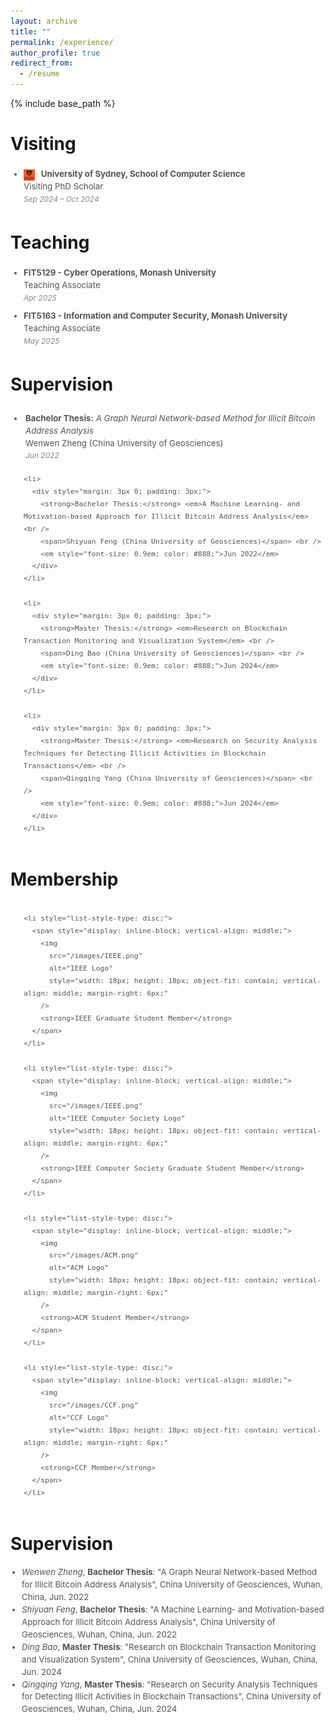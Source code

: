 ```yaml
---
layout: archive
title: ""
permalink: /experience/
author_profile: true
redirect_from:
  - /resume
---
```


{% include base_path %}

# Visiting

<style>
  .experience-item {
    margin-bottom: 5px;
    padding-bottom: 5px;
  }

  .exp-top {
    display: flex;
    flex-wrap: wrap;
    justify-content: space-between;
    align-items: center;
    font-size: 1em;
  }

  .exp-left {
    display: flex;
    align-items: center;
    gap: 6px;
  }

  .exp-logo {
    width: 18px;
    height: 18px;
    object-fit: contain;
  }

  .exp-title {
    font-weight: 500;
    color: #333;
  }

  .exp-time {
    font-size: 0.9em;
    color: #666;
  }

  .exp-details {
    margin-top: 2px;
    font-size: 0.9em;
    color: #777;
  }

  @media (max-width: 480px) {
    .exp-top {
      flex-direction: column;
      align-items: flex-start;
      gap: 2px;
    }

    .exp-time {
      margin-left: 24px;
    }
  }
</style>

<div style="margin: 3px 0; padding: 3px;">
  <ul style="margin: 0; padding-left: 18px; font-size: 0.95em; color: #555; line-height: 1.5;">
    <li style="list-style-type: disc;">
      <span style="display: inline-block; vertical-align: middle;">
        <img 
          src="/images/USYD.png" 
          alt="University of Sydney Logo" 
          style="width: 18px; height: 18px; object-fit: contain; vertical-align: middle; margin-right: 6px;" 
        />
        <strong>University of Sydney, School of Computer Science</strong>
      </span>
      <br />
      <span>Visiting PhD Scholar</span><br />
      <em style="font-size: 0.9em; color: #888;">Sep 2024 – Oct 2024</em>
    </li>
  </ul>
</div>



# Teaching

<div style="margin: 3px 0; padding: 3px;">
  <ul style="margin: 0; padding-left: 18px; font-size: 0.95em; color: #555; line-height: 1.5;">
    <li>
      <strong>FIT5129 - Cyber Operations, Monash University</strong> <br />
      <span>Teaching Associate</span> <br />
      <em style="font-size: 0.9em; color: #888;">Apr 2025</em>
    </li>
  </ul>
</div>

<div style="margin: 3px 0; padding: 3px;">
  <ul style="margin: 0; padding-left: 18px; font-size: 0.95em; color: #555; line-height: 1.5;">
    <li>
      <strong>FIT5163 - Information and Computer Security, Monash University</strong> <br />
      <span>Teaching Associate</span> <br />
      <em style="font-size: 0.9em; color: #888;">May 2025</em>
    </li>
  </ul>
</div>



# Supervision

<div style="margin: 3px 0; padding: 3px;">
  <ul style="margin: 0; padding-left: 18px; font-size: 0.95em; color: #555; line-height: 1.5;">
    <li>
      <div style="margin: 3px 0; padding: 3px;">
        <strong>Bachelor Thesis:</strong> <em>A Graph Neural Network-based Method for Illicit Bitcoin Address Analysis</em> <br />
        <span>Wenwen Zheng (China University of Geosciences)</span> <br />
        <em style="font-size: 0.9em; color: #888;">Jun 2022</em>
      </div>
    </li>

    <li>
      <div style="margin: 3px 0; padding: 3px;">
        <strong>Bachelor Thesis:</strong> <em>A Machine Learning- and Motivation-based Approach for Illicit Bitcoin Address Analysis</em> <br />
        <span>Shiyuan Feng (China University of Geosciences)</span> <br />
        <em style="font-size: 0.9em; color: #888;">Jun 2022</em>
      </div>
    </li>

    <li>
      <div style="margin: 3px 0; padding: 3px;">
        <strong>Master Thesis:</strong> <em>Research on Blockchain Transaction Monitoring and Visualization System</em> <br />
        <span>Ding Bao (China University of Geosciences)</span> <br />
        <em style="font-size: 0.9em; color: #888;">Jun 2024</em>
      </div>
    </li>

    <li>
      <div style="margin: 3px 0; padding: 3px;">
        <strong>Master Thesis:</strong> <em>Research on Security Analysis Techniques for Detecting Illicit Activities in Blockchain Transactions</em> <br />
        <span>Qingqing Yang (China University of Geosciences)</span> <br />
        <em style="font-size: 0.9em; color: #888;">Jun 2024</em>
      </div>
    </li>
  </ul>
</div>

# Membership

<div style="margin: 3px 0; padding: 3px;">
  <ul style="margin: 0; padding-left: 18px; font-size: 0.95em; color: #555; line-height: 1.5;">
    
    <li style="list-style-type: disc;">
      <span style="display: inline-block; vertical-align: middle;">
        <img 
          src="/images/IEEE.png" 
          alt="IEEE Logo" 
          style="width: 18px; height: 18px; object-fit: contain; vertical-align: middle; margin-right: 6px;" 
        />
        <strong>IEEE Graduate Student Member</strong>
      </span>
    </li>

    <li style="list-style-type: disc;">
      <span style="display: inline-block; vertical-align: middle;">
        <img 
          src="/images/IEEE.png" 
          alt="IEEE Computer Society Logo" 
          style="width: 18px; height: 18px; object-fit: contain; vertical-align: middle; margin-right: 6px;" 
        />
        <strong>IEEE Computer Society Graduate Student Member</strong>
      </span>
    </li>

    <li style="list-style-type: disc;">
      <span style="display: inline-block; vertical-align: middle;">
        <img 
          src="/images/ACM.png" 
          alt="ACM Logo" 
          style="width: 18px; height: 18px; object-fit: contain; vertical-align: middle; margin-right: 6px;" 
        />
        <strong>ACM Student Member</strong>
      </span>
    </li>

    <li style="list-style-type: disc;">
      <span style="display: inline-block; vertical-align: middle;">
        <img 
          src="/images/CCF.png" 
          alt="CCF Logo" 
          style="width: 18px; height: 18px; object-fit: contain; vertical-align: middle; margin-right: 6px;" 
        />
        <strong>CCF Member</strong>
      </span>
    </li>

  </ul>
</div>


# Supervision

<div style="margin: 3px 0; padding: 0;">
  <ul style="margin: 0; padding-left: 18px; font-size: 0.95em; line-height: 1.5; color: #555;">
    <li><em>Wenwen Zheng</em>, <strong>Bachelor Thesis</strong>: "A Graph Neural Network-based Method for Illicit Bitcoin Address Analysis", China University of Geosciences, Wuhan, China, Jun. 2022</li>
    <li><em>Shiyuan Feng</em>, <strong>Bachelor Thesis</strong>: "A Machine Learning- and Motivation-based Approach for Illicit Bitcoin Address Analysis", China University of Geosciences, Wuhan, China, Jun. 2022</li>
    <li><em>Ding Bao</em>, <strong>Master Thesis</strong>: "Research on Blockchain Transaction Monitoring and Visualization System", China University of Geosciences, Wuhan, China, Jun. 2024</li>
    <li><em>Qingqing Yang</em>, <strong>Master Thesis</strong>: "Research on Security Analysis Techniques for Detecting Illicit Activities in Blockchain Transactions", China University of Geosciences, Wuhan, China, Jun. 2024</li>
  </ul>
</div>



  
